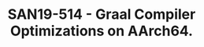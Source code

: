 ---
youtube_video_url: https://www.youtube.com/watch?v=ZPIa7kGOZBs
amazon_s3_presentation_url: https://static.linaro.org/connect/san19/presentations/san19-514.pdf
amazon_s3_video_url: https://static.linaro.org/connect/san19/videos/san19-514.mp4
categories:
- san19
description: Graal is a dynamic compiler that integrates with the HotSpot JVM and
  converts Java bytecode to native machine code at runtime. It can be a replacement
  of the C2 compiler in Hotspot with the basic advantage that Graal is written in
  Java rather than C++, which makes it probably safety and easier to maintain and
  extend. Besides, Graal compiler has a focus on high performance so its also a big
  part of what makes Java as faster as it is.<br /> <br /> Currently Graal has added
  many optimization mechanisms like speculative optimizations, inlining, partial escape
  analysis, lowering snippets, etc. Even so, compared to the C2 compiler, Graal still
  lose some optimizations and new features of OpenJDK especially for AArch64. Its
  performance could be better.<br /> <br /> This presentation explores the status
  of Graal Optimization on AArch64, together with the performance data of some benchmarks.
  Some of the focus is on the recent changes and the improvement in AArch64 port which
  Arm contributes to. Some of the future works may also be introduced.
image: /assets/images/featured-images/san19/SAN19-514.png
session_attendee_num: '27'
session_id: SAN19-514
session_room: Sunset IV (Session 2)
session_slot:
  end_time: '2019-09-27 11:55:00'
  start_time: '2019-09-27 11:30:00'
session_speakers:
- speaker_bio: Work on OpenJDK Graal compiler optimization.
  speaker_company: Arm China
  speaker_image: /assets/images/speakers/san19/xiaohong-gong-arm-technology-china.jpg
  speaker_location: ''
  speaker_name: Xiaohong Gong (Arm Technology China)
  speaker_position: Software Engineer
  speaker_url: ''
  speaker_username: xiaohonggong
session_track: Open Source Development
tag: session
tags:
- Open Source Development
title: SAN19-514 - Graal Compiler Optimizations on AArch64.
---